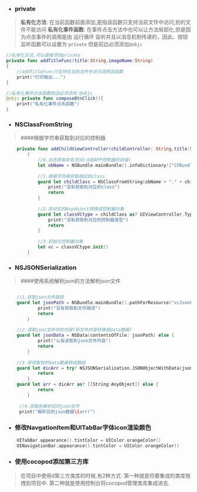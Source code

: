 - ### private
> **私有化方法**:
在当前函数前面添加,是指该函数只支持当前文件中访问,别的文件不能访问
**私有化事件函数**:
在事件点击方法中也可以让方法局部化,但是因为点击事件的调用是由 运行循环 监听并且以消息机制传递的，因此，按钮监听函数可以设置为 `private` 但是前边必须添加`@objc`

```swift
//私有化方法,可以直接添加private
private func addTitleFunc(title:String,imageName:String)
{
    //addTitleFunc只支持在当前文件中访问调用该函数
    print("打印输出...")      
}

//私有化事件点击函数前边必须添加 @objc
@objc private func composeBtnClick(){
    print("私有化事件点击函数")
}
```
- ### NSClassFromString
> ####根据字符串获取到对应的控制器

```swift
    private func addChildViewController(childController: String,title:String,imageName:String)
        {
            //0.动态获取命名空间(当前APP控制器的前缀)
            let obName = NSBundle.mainBundle().infoDictionary!["CFBundleExecutable"] as! String
    
            //1.根据字符串获取相应的class
            guard let childClass = NSClassFromString(obName + "." + childController) else{
                print("没有获取到对应的class")
                return
            }
            
            //2.将对应的Anyobject转换成控制器对象
            guard let classVCtype = childClass as? UIViewController.Type else{
                print("没有获取到对应的控制器类型")
                return
            }
            
            //3.初始化控制器对象
            let vc = classVCtype.init()            
        }


```
- ### NSJSONSerialization
> ####使用系统解析json的方法解析json文件

```swift

    //1.获取json文件路径
    guard let jsonPath = NSBundle.mainBundle().pathForResource("vcJsonFile.json", ofType: nil) else {
            print("没有获取到文件路径")
            return
        }
        
    //2.读取json文件中的内容(将文件内容转换成data数据)
    guard let jsonData = NSData(contentsOfFile: jsonPath) else {
            print("么有读取到json文件内容")
            return
        }
        
    //3.将获取到的data数据转成数组
    guard let dicArr = try? NSJSONSerialization.JSONObjectWithData(jsonData, options: .MutableContainers) else {
            return
        }
    guard let arr = dicArr as? [[String:AnyObject]] else {
            return
        }
        
     //4.获取到解析后的json文件
     print("解析后的json数据\(arr)")
```
- ### 修改NavgationItem和UITabBar字体icon渲染颜色


```swift
    UITabBar.appearance().tintColor = UIColor.orangeColor()
    UINavigationBar.appearance().tintColor = UIColor.orangeColor()
```
- ### 使用cocopod添加第三方库
>在项目中使用d第三方类库的时候,有2种方式:
    第一种就是将要集成的类库拖拽到项目中.
    第二种就是使用控制台将cocopod管理类库集成进去.


